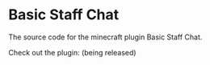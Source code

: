# Basic Staff Chat

The source code for the minecraft plugin Basic Staff Chat.

Check out the plugin: (being released)
